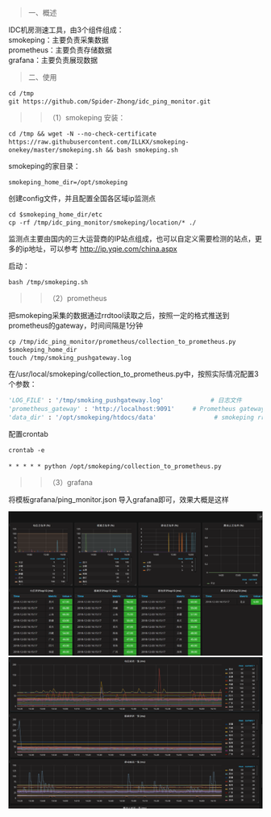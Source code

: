 > 一、概述

IDC机房测速工具，由3个组件组成：  
smokeping：主要负责采集数据  
prometheus：主要负责存储数据  
grafana：主要负责展现数据  

> 二、使用

```
cd /tmp
git https://github.com/Spider-Zhong/idc_ping_monitor.git
```

>> （1）smokeping
安装：
```
cd /tmp && wget -N --no-check-certificate https://raw.githubusercontent.com/ILLKX/smokeping-onekey/master/smokeping.sh && bash smokeping.sh
```
smokeping的家目录：

```
smokeping_home_dir=/opt/smokeping
```

创建config文件，并且配置全国各区域ip监测点

```
cd $smokeping_home_dir/etc
cp -rf /tmp/idc_ping_monitor/smokeping/location/* ./
```
监测点主要由国内的三大运营商的IP站点组成，也可以自定义需要检测的站点，更多的ip地址，可以参考 <http://ip.yqie.com/china.aspx> 

启动：

```
bash /tmp/smokeping.sh
```


>> （2）prometheus

把smokeping采集的数据通过rrdtool读取之后，按照一定的格式推送到prometheus的gateway，时间间隔是1分钟

```
cp /tmp/idc_ping_monitor/prometheus/collection_to_prometheus.py $smokeping_home_dir
touch /tmp/smoking_pushgateway.log
```

在/usr/local/smokeping/collection_to_prometheus.py中，按照实际情况配置3个参数：  

```python
'LOG_FILE' : '/tmp/smoking_pushgateway.log'             # 日志文件  
'prometheus_gateway' : 'http://localhost:9091'     # Prometheus gateway地址  
'data_dir' : '/opt/smokeping/htdocs/data'                # smokeping rrd文件的存放地址  
```

配置crontab

```
crontab -e 

* * * * * python /opt/smokeping/collection_to_prometheus.py
```



>> （3）grafana

将模板grafana/ping_monitor.json 导入grafana即可，效果大概是这样

![](img/grafana_01.png)
![](img/grafana_02.png)

